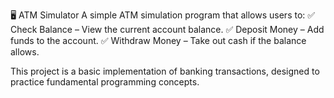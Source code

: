 🖥️ ATM Simulator
A simple ATM simulation program that allows users to:
✅ Check Balance – View the current account balance.
✅ Deposit Money – Add funds to the account.
✅ Withdraw Money – Take out cash if the balance allows.

This project is a basic implementation of banking transactions, designed to practice fundamental programming concepts.
